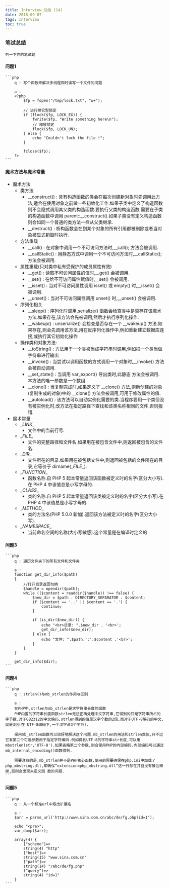 ```yaml
---
title: Interview_总结 (14)
date: 2018-09-07
tags: Interview
toc: true
---
```


### 笔试总结
    列一下你的笔试题
    
<!-- more -->

#### 问题1
    ```php
        q : 写个函数来解决多线程同时读写一个文件的问题

        a : 
        <?php
            $fp = fopen("/tmp/lock.txt", "w+");
            
            // 进行排它型锁定
            if (flock($fp, LOCK_EX)) {
                fwrite($fp, "Write something here\n");
                // 释放锁定
                flock($fp, LOCK_UN);
            } else {
                echo "Couldn't lock the file !";
            }

            fclose($fp);
        ?>
    ```

#### 魔术方法与魔术常量
- 魔术方法
    * 类方法
        * __construct() : 具有构造函数的类会在每次创建新对象时先调用此方法,适合在使用对象之前做一些初始化工作.如果子类中定义了构造函数则不会隐式调用其父类的构造函数.要执行父类的构造函数,需要在子类的构造函数中调用 parent::__construct().如果子类没有定义构造函数则会如同一个普通的类方法一样从父类继承.
        * __destruct() : 析构函数会在到某个对象的所有引用都被删除或者当对象被显式销毁时执行.
    * 方法重载
        * __call() : 在对象中调用一个不可访问方法时,__call(); 方法会被调用.
        * __callStatic() : 用静态方式中调用一个不可访问方法时,__callStatic(); 方法会被调用.
    * 属性重载(只对类中私有受保护的成员属性有效)
        * __get() : 读取不可访问属性的值时,__get() 会被调用.
        * __set() : 在给不可访问属性赋值时,__set() 会被调用.
        * __isset() : 当对不可访问属性调用 isset() 或 empty() 时,__isset() 会被调用.
        * __unset() : 当对不可访问属性调用 unset() 时,__unset() 会被调用.
    * 序列化相关
        * __sleep() : 序列化时调用,serialize() 函数会检查类中是否存在该魔术方法.如果存在,该方法会先被调用,然后才执行序列化操作.
        * __wakeup() : unserialize() 会检查是否存在一个 __wakeup() 方法.如果存在,则会先调用该方法,用在反序列化操作中,例如重新建立数据库连接,或执行其它初始化操作
    * 操作类和对象方法: 
        * __toString() : 方法用于一个类被当成字符串时调用,例如把一个类当做字符串进行输出
        * __invoke() : 当尝试以调用函数的方式调用一个对象时,__invoke() 方法会被自动调用.
        * __set_state() : 当调用 var_export() 导出类时,此静态 方法会被调用. 本方法的唯一参数是一个数组
        * __clone() : 当复制完成时,如果定义了 __clone() 方法,则新创建的对象(复制生成的对象)中的 __clone() 方法会被调用,可用于修改属性的值.
        * __autoload() : 该方法可以自动实例化需要的类.当程序要用一个类但没有被实例化时,改方法在指定路径下查找和该类名称相同的文件.否则报错.
- 魔术常量
    * \__LINK__
        * 文件中的当前行号.
    * \__FILE__
        * 文件的完整路径和文件名.如果用在被包含文件中,则返回被包含的文件名.
    * \__DIR__
        * 文件所在的目录.如果用在被包括文件中,则返回被包括的文件所在的目录,它等价于 dirname(\__FILE__).
    * \__FUNCTION__
        * 函数名称.自 PHP 5 起本常量返回该函数被定义时的名字(区分大小写).在 PHP 4 中该值总是小写字母的.
    * \__CLASS__
        * 类的名称.自 PHP 5 起本常量返回该类被定义时的名字(区分大小写).在 PHP 4 中该值总是小写字母的.
    * \__METHOD__
        * 类的方法名(PHP 5.0.0 新加).返回该方法被定义时的名字(区分大小写).
    * \__NAMESPACE__
        * 当前命名空间的名称(大小写敏感).这个常量是在编译时定义的

#### 问题3
    ```php
        q : 遍历文件夹下的所有文件和文件夹

        a : 
        function get_dir_info($path)
        {
            //打开目录返回句柄
            $handle = opendir($path);
            while (($content = readdir($handle)) !== false) {
                $new_dir = $path . DIRECTORY_SEPARATOR . $content;
                if ($content == '..' || $content == '.') {
                    continue;
                }

                if (is_dir($new_dir)) {
                    echo "<br>目录: ".$new_dir . '<br>';
                    get_dir_info($new_dir);
                } else {
                    echo "文件: ".$path.':'.$content .'<br>';
                }
            }
        }
        
        get_dir_info($dir);
    ```

#### 问题4
    ```php
        q : strlen()与mb_strlen的作用与区别

        a : 
        在PHP中,strlen与mb_strlen是求字符串长度的函数
        PHP内置的字符串长度函数strlen无法正确处理中文字符串,它得到的只是字符串所占的字节数.对于GB2312的中文编码,strlen得到的值是汉字个数的2倍,而对于UTF-8编码的中文,就是3倍(在 UTF-8编码下,一个汉字占3个字节).
 
        采用mb_strlen函数可以较好地解决这个问题.mb_strlen的用法和strlen类似,只不过它有第二个可选参数用于指定字符编码.例如得到UTF-8的字符串str长度,可以用mbstrlen(str,'UTF-8').如果省略第二个参数,则会使用PHP的内部编码.内部编码可以通过 mb_internal_encoding()函数得到.

        需要注意的是,mb_strlen并不是PHP核心函数,使用前需要确保在php.ini中加载了php_mbstring.dll,即确保“extension=php_mbstring.dll”这一行存在并且没有被注释掉,否则会出现未定义函 数的问题.
    ```

#### 问题5
    ```php
        q : 从一个标准url中取出扩展名
        
        a : 
        $arr = parse_url('http://www.sina.com.cn/abc/de/fg.php?id=1');

        echo "<pre>";
        var_dump($arr);

        array(4) {
            ["scheme"]=>
            string(4) "http"
            ["host"]=>
            string(15) "www.sina.com.cn"
            ["path"]=>
            string(14) "/abc/de/fg.php"
            ["query"]=>
            string(4) "id=1"
        }
    ```
